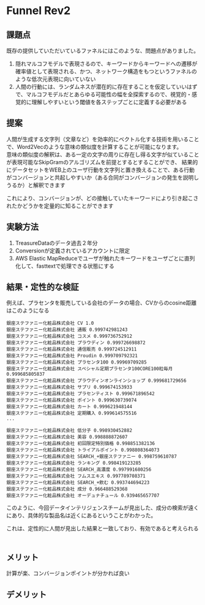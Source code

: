 # Funnel Rev2

## 課題点
既存の提供していただいているファネルにはこのような、問題点がありました。
 1. 隠れマルコフモデルで表現さるので、キーワードからキーワードへの遷移が確率値として表現される、かつ、ネットワーク構造をもつというファネルのような低次元表現に向いていない
 2. 人間の行動には、ランダムネスが潜在的に存在することを仮定していいはずで、マルコフモデルだとあらゆる可能性の幅を全探索するので、視覚的・感覚的に理解しやすいという閾値を各ステップごとに定義する必要がある
 
## 提案
人間が生成する文字列（文章など）を効率的にベクトル化する技術を用いることで、Word2Vecのような意味の類似度を計算することが可能になります。  
意味の類似度の解釈は、ある一定の文字の周りに存在し得る文字が似ていることが表現可能なSkipGramのアルゴリズムを前提とするとすることができ、
結果的にデータセットをWEB上のユーザ行動を文字列と置き換えることで、ある行動がコンバージョンと共起しやすいか（ある合同がコンバージョンの発生を説明しうるか）と解釈できます  

これにより、コンバージョンが、どの接触していたキーワードにより引き起こされたかどうかを定量的に知ることができます

## 実験方法
1. TreasureDataのデータ過去２年分
2. Conversionが定義されているアカウントに限定
3. AWS Elastic MapReduceでユーザが触れたキーワードをユーザごとに直列化して、fasttextで処理できる状態にする

## 結果・定性的な検証
例えば、プラセンタを販売している会社のデータの場合、CVからのcosine距離はこのようになる
```
銀座ステファニー化粧品株式会社 CV 1.0
銀座ステファニー化粧品株式会社 通販 0.999742981243
銀座ステファニー化粧品株式会社 コスメ 0.999736752912
銀座ステファニー化粧品株式会社 プラウディン 0.999726698872
銀座ステファニー化粧品株式会社 通信販売 0.999724512911
銀座ステファニー化粧品株式会社 Proudin 0.999709792321
銀座ステファニー化粧品株式会社 プラセンタ100 0.99969709285
銀座ステファニー化粧品株式会社 スペシャル定期プラセンタ100CORE100粒毎月 0.999685805837
銀座ステファニー化粧品株式会社 プラウディンオンラインショップ 0.999681729656
銀座ステファニー化粧品株式会社 サプリ 0.999674153933
銀座ステファニー化粧品株式会社 プラセンティスト 0.999671896542
銀座ステファニー化粧品株式会社 ポイント 0.999630739074
銀座ステファニー化粧品株式会社 カート 0.999621948144
銀座ステファニー化粧品株式会社 定期購入 0.999614575516
...

銀座ステファニー化粧品株式会社 低分子 0.998930452882
銀座ステファニー化粧品株式会社 美容 0.998888872607
銀座ステファニー化粧品株式会社 初回限定特別価格 0.998851382136
銀座ステファニー化粧品株式会社 トライアルポイント 0.998808364073
銀座ステファニー化粧品株式会社 SEARCH_+銀座ステファニー 0.998759610787
銀座ステファニー化粧品株式会社 ランキング 0.998419123285
銀座ステファニー化粧品株式会社 SEARCH_高濃度 0.997991680256
銀座ステファニー化粧品株式会社 フムスエキス 0.997789708371
銀座ステファニー化粧品株式会社 SEARCH_+飲む 0.993744694223
銀座ステファニー化粧品株式会社 成分 0.966488529368
銀座ステファニー化粧品株式会社 オーデュナチュール 0.939465657707
```
このように、今回データインテリジェンスチームが見出した、成分の検索が遠くにあり、具体的な製品名は近くにあるということがわかった。　　

これは、定性的に人間が見出した結果と一致しており、有効であると考えられる
　
## メリット  
計算が楽、コンバージョンポイントが分かれば良い

## デメリット
